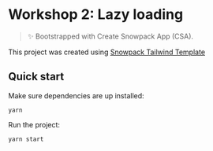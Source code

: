 # Workshop 2: Lazy loading

> ✨ Bootstrapped with Create Snowpack App (CSA).

This project was created using [Snowpack Tailwind Template](#quick-start)

## Quick start

Make sure dependencies are up installed:

```
yarn
```

Run the project:

```
yarn start
```
